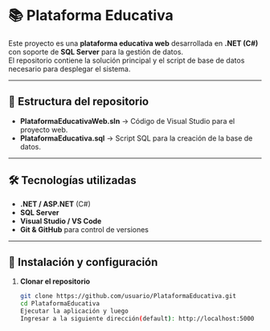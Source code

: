 # 📚 Plataforma Educativa

Este proyecto es una **plataforma educativa web** desarrollada en **.NET (C#)** con soporte de **SQL Server** para la gestión de datos.  
El repositorio contiene la solución principal y el script de base de datos necesario para desplegar el sistema.

---

## 📂 Estructura del repositorio

- **PlataformaEducativaWeb.sln** → Código de Visual Studio para el proyecto web.
- **PlataformaEducativa.sql** → Script SQL para la creación de la base de datos.

---

## 🛠️ Tecnologías utilizadas

- **.NET / ASP.NET** (C#)
- **SQL Server**
- **Visual Studio / VS Code**
- **Git & GitHub** para control de versiones

---

## 🚀 Instalación y configuración

1. **Clonar el repositorio**
   ```bash
   git clone https://github.com/usuario/PlataformaEducativa.git
   cd PlataformaEducativa
   Ejecutar la aplicación y luego
   Ingresar a la siguiente dirección(default): http://localhost:5000
   ```
